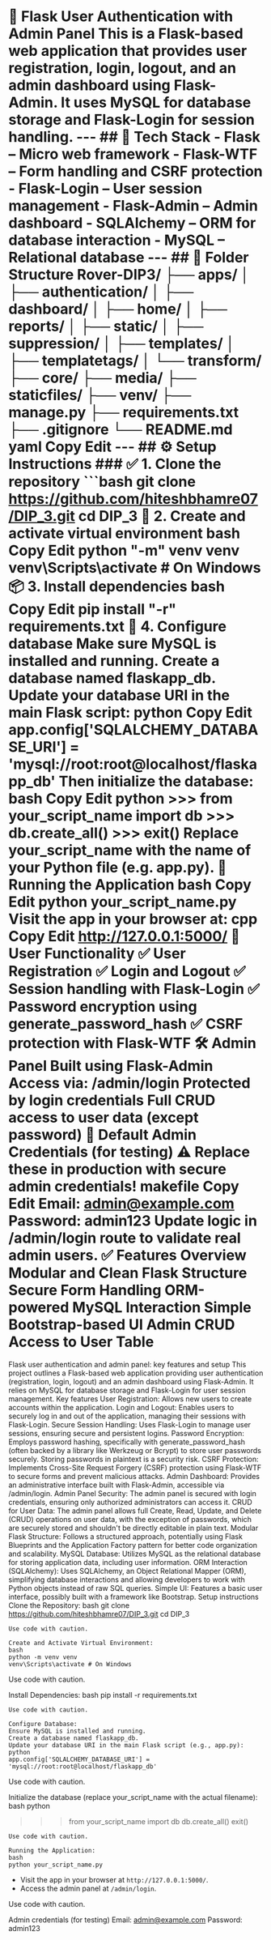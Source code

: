 # 🔐 Flask User Authentication with Admin Panel This is a Flask-based web application that provides user **registration**, **login**, **logout**, and an **admin dashboard** using **Flask-Admin**. It uses **MySQL** for database storage and **Flask-Login** for session handling. --- ## 🧰 Tech Stack - **Flask** – Micro web framework - **Flask-WTF** – Form handling and CSRF protection - **Flask-Login** – User session management - **Flask-Admin** – Admin dashboard - **SQLAlchemy** – ORM for database interaction - **MySQL** – Relational database --- ## 📂 Folder Structure Rover-DIP3/ ├── apps/ │ ├── authentication/ │ ├── dashboard/ │ ├── home/ │ ├── reports/ │ ├── static/ │ ├── suppression/ │ ├── templates/ │ ├── templatetags/ │ └── transform/ ├── core/ ├── media/ ├── staticfiles/ ├── venv/ ├── manage.py ├── requirements.txt ├── .gitignore └── README.md yaml Copy Edit --- ## ⚙️ Setup Instructions ### ✅ 1. Clone the repository ```bash git clone https://github.com/hiteshbhamre07/DIP_3.git cd DIP_3 🐍 2. Create and activate virtual environment bash Copy Edit python "-m" venv venv venv\Scripts\activate # On Windows 📦 3. Install dependencies bash Copy Edit pip install "-r" requirements.txt 🔧 4. Configure database Make sure MySQL is installed and running. Create a database named flaskapp_db. Update your database URI in the main Flask script: python Copy Edit app.config['SQLALCHEMY_DATABASE_URI'] = 'mysql://root:root@localhost/flaskapp_db' Then initialize the database: bash Copy Edit python >>> from your_script_name import db >>> db.create_all() >>> exit() Replace your_script_name with the name of your Python file (e.g. app.py). 🚀 Running the Application bash Copy Edit python your_script_name.py Visit the app in your browser at: cpp Copy Edit http://127.0.0.1:5000/ 👤 User Functionality ✅ User Registration ✅ Login and Logout ✅ Session handling with Flask-Login ✅ Password encryption using generate_password_hash ✅ CSRF protection with Flask-WTF 🛠 Admin Panel Built using Flask-Admin Access via: /admin/login Protected by login credentials Full CRUD access to user data (except password) 🔐 Default Admin Credentials (for testing) ⚠️ Replace these in production with secure admin credentials! makefile Copy Edit Email: admin@example.com Password: admin123 Update logic in /admin/login route to validate real admin users. ✅ Features Overview Modular and Clean Flask Structure Secure Form Handling ORM-powered MySQL Interaction Simple Bootstrap-based UI Admin CRUD Access to User Table
Flask user authentication and admin panel: key features and setup
This project outlines a Flask-based web application providing user authentication (registration, login, logout) and an admin dashboard using Flask-Admin. It relies on MySQL for database storage and Flask-Login for user session management. 
Key features
User Registration: Allows new users to create accounts within the application.
Login and Logout: Enables users to securely log in and out of the application, managing their sessions with Flask-Login.
Secure Session Handling: Uses Flask-Login to manage user sessions, ensuring secure and persistent logins.
Password Encryption: Employs password hashing, specifically with generate_password_hash (often backed by a library like Werkzeug or Bcrypt) to store user passwords securely. Storing passwords in plaintext is a security risk.
CSRF Protection: Implements Cross-Site Request Forgery (CSRF) protection using Flask-WTF to secure forms and prevent malicious attacks.
Admin Dashboard: Provides an administrative interface built with Flask-Admin, accessible via /admin/login.
Admin Panel Security: The admin panel is secured with login credentials, ensuring only authorized administrators can access it.
CRUD for User Data: The admin panel allows full Create, Read, Update, and Delete (CRUD) operations on user data, with the exception of passwords, which are securely stored and shouldn't be directly editable in plain text.
Modular Flask Structure: Follows a structured approach, potentially using Flask Blueprints and the Application Factory pattern for better code organization and scalability.
MySQL Database: Utilizes MySQL as the relational database for storing application data, including user information.
ORM Interaction (SQLAlchemy): Uses SQLAlchemy, an Object Relational Mapper (ORM), simplifying database interactions and allowing developers to work with Python objects instead of raw SQL queries.
Simple UI: Features a basic user interface, possibly built with a framework like Bootstrap. 
Setup instructions
Clone the Repository:
bash
git clone https://github.com/hiteshbhamre07/DIP_3.git
cd DIP_3
```
Use code with caution.

Create and Activate Virtual Environment:
bash
python -m venv venv
venv\Scripts\activate # On Windows
```
Use code with caution.

Install Dependencies:
bash
pip install -r requirements.txt
```
Use code with caution.

Configure Database:
Ensure MySQL is installed and running.
Create a database named flaskapp_db.
Update your database URI in the main Flask script (e.g., app.py):
python
app.config['SQLALCHEMY_DATABASE_URI'] = 'mysql://root:root@localhost/flaskapp_db' 
```
Use code with caution.

Initialize the database (replace your_script_name with the actual filename):
bash
python
>>> from your_script_name import db
>>> db.create_all()
>>> exit()
```
Use code with caution.

Running the Application:
bash
python your_script_name.py
```
*   Visit the app in your browser at `http://127.0.0.1:5000/`.
*   Access the admin panel at `/admin/login`.

Use code with caution.

 
Admin credentials (for testing)
Email: admin@example.com
Password: admin123
